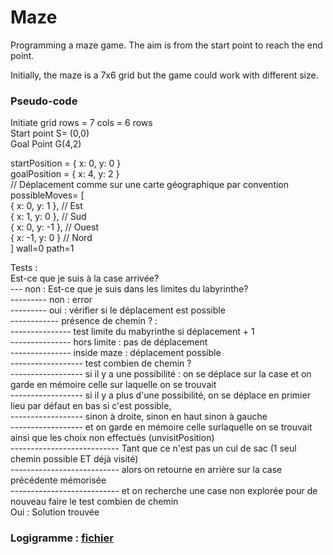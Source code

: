 # Maze

Programming a maze game. 
The aim is from the start point to reach the end point.

Initially, the maze is a 7x6 grid but the game could work with different size.


### Pseudo-code


Initiate 
grid rows = 7 cols = 6 rows  
Start point S= (0,0)  
Goal Point G(4,2)

startPosition = { x: 0, y: 0 }  
goalPosition = { x: 4, y: 2 }  
// Déplacement comme sur une carte géographique par convention 
possibleMoves= [  
  { x: 0, y: 1 },  // Est  
  { x: 1, y: 0 },  // Sud  
  { x: 0, y: -1 }, // Ouest  
  { x: -1, y: 0 }  // Nord   
  ]
  wall=0
  path=1

Tests :  
 Est-ce que je suis à la case arrivée?  
--- non : Est-ce que je suis dans les limites du labyrinthe?  
--------- non : error  
--------- oui : vérifier si le déplacement est possible  
------------ présence de chemin ? :  
--------------- test limite du mabyrinthe si déplacement + 1  
--------------- hors limite : pas de déplacement  
--------------- inside maze : déplacement possible  
------------------ test combien de chemin ?  
------------------ si il y a une possibilité : on se déplace sur la case et on garde en mémoire celle sur laquelle on se trouvait  
------------------ si il y a plus d'une possibilité, on se déplace en primier lieu par défaut en bas si c'est possible,  
------------------ sinon à droite, sinon en haut sinon à gauche  
------------------ et on garde en mémoire celle surlaquelle on se trouvait ainsi que les choix non  effectués (unvisitPosition)  
--------------------------- Tant que ce n'est pas un cul de sac (1 seul chemin possible ET déjà visité)    
--------------------------- alors on retourne en arrière sur la case précédente mémorisée  
--------------------------- et on recherche une case non explorée pour de nouveau faire le test combien de chemin  
Oui : Solution trouvée	

### Logigramme : [fichier](/Maze/maze_logigram.jpeg)
